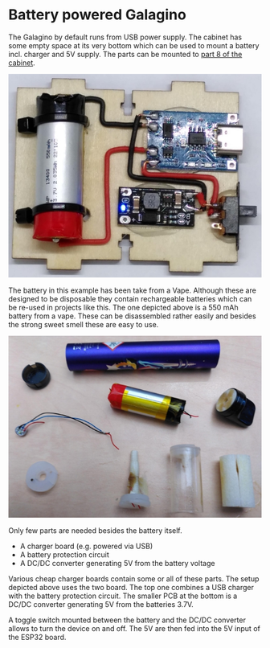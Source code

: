 # Battery powered Galagino

The Galagino by default runs from USB power supply. The cabinet
has some empty space at its very bottom which can be used to
mount a battery incl. charger and 5V supply. The parts can
be mounted to [part 8 of the cabinet](../cabinbet). 

![Battery mounted](battery.jpg)

The battery in this example has been take from a Vape. Although
these are designed to be disposable they contain rechargeable
batteries which can be re-used in projects like this. The one
depicted above is a 550 mAh battery from a vape. These can
be disassembled rather easily and besides the strong sweet smell
these are easy to use.

![Vape](vape.jpg)

Only few parts are needed besides the battery itself.

  - A charger board (e.g. powered via USB)
  - A battery protection circuit
  - A DC/DC converter generating 5V from the battery voltage

Various cheap charger boards contain some or all of these parts.
The setup depicted above uses the two board. The top one
combines a USB charger with the battery protection circuit.
The smaller PCB at the bottom is a DC/DC converter generating
5V from the batteries 3.7V.

A toggle switch mounted between the battery and the DC/DC
converter allows to turn the device on and off. The 5V are
then fed into the 5V input of the ESP32 board.
